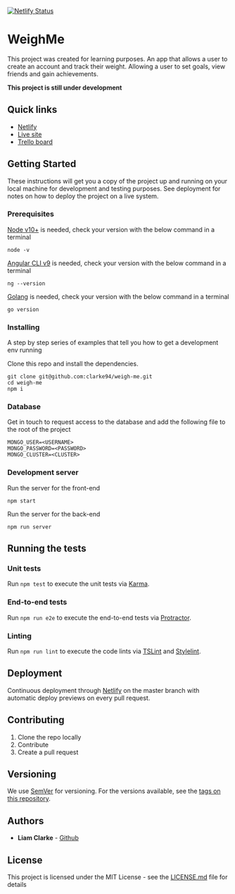 [![Netlify Status](https://api.netlify.com/api/v1/badges/39244a45-e184-486a-a115-fc808067a13c/deploy-status)](https://app.netlify.com/sites/weigh-me/deploys)

# WeighMe

This project was created for learning purposes. An app that allows a user to create an account and track their weight. Allowing a user to set goals, view friends and gain achievements.

**This project is still under development**

## Quick links

* [Netlify](https://app.netlify.com/sites/weigh-me/overview)
* [Live site](https://weigh-me.netlify.com/)
* [Trello board](https://trello.com/b/lHuaDmdf/weigh-me)

## Getting Started

These instructions will get you a copy of the project up and running on your local machine for development and testing purposes. See deployment for notes on how to deploy the project on a live system.

### Prerequisites

[Node v10+](https://nodejs.org/en/) is needed, check your version with the below command in a terminal

```
node -v
```

[Angular CLI v9](https://www.npmjs.com/package/@angular/cli) is needed, check your version with the below command in a terminal

```
ng --version
```

[Golang](https://golang.org/doc/install) is needed, check your version with the below command in a terminal

```
go version
```

### Installing

A step by step series of examples that tell you how to get a development env running

Clone this repo and install the dependencies.

```
git clone git@github.com:clarke94/weigh-me.git
cd weigh-me
npm i
```

### Database

Get in touch to request access to the database and add the following file to the root of the project

```
MONGO_USER=<USERNAME>
MONGO_PASSWORD=<PASSWORD>
MONGO_CLUSTER=<CLUSTER>
```

### Development server

Run the server for the front-end

```
npm start
```

Run the server for the back-end

```
npm run server
```

## Running the tests

### Unit tests

Run `npm test` to execute the unit tests via [Karma](https://karma-runner.github.io).

### End-to-end tests

Run `npm run e2e` to execute the end-to-end tests via [Protractor](http://www.protractortest.org/).

### Linting

Run `npm run lint` to execute the code lints via [TSLint](https://palantir.github.io/tslint/) and [Stylelint](https://stylelint.io/).

## Deployment

Continuous deployment through [Netlify](https://www.netlify.com/) on the master branch with automatic deploy previews on every pull request.

## Contributing

1. Clone the repo locally
2. Contribute
3. Create a pull request

## Versioning

We use [SemVer](http://semver.org/) for versioning. For the versions available, see the [tags on this repository](https://github.com/clarke94/weigh-me/releases).

## Authors

* **Liam Clarke** - [Github](https://github.com/clarke94)

## License

This project is licensed under the MIT License - see the [LICENSE.md](LICENSE.md) file for details

